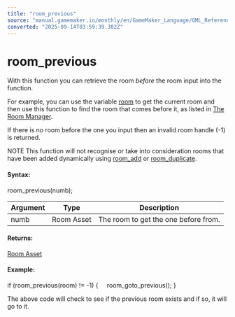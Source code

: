 ```yaml
---
title: "room_previous"
source: "manual.gamemaker.io/monthly/en/GameMaker_Language/GML_Reference/Asset_Management/Rooms/room_previous.htm"
converted: "2025-09-14T03:59:39.302Z"
---
```


# room\_previous

With this function you can retrieve the room _before_ the room input into the function.

For example, you can use the variable [room](room.md) to get the current room and then use this function to find the room that comes before it, as listed in [The Room Manager](../../../../Settings/The_Room_Manager.md).

If there is no room before the one you input then an invalid room handle (\-1) is returned.

NOTE This function will not recognise or take into consideration rooms that have been added dynamically using [room\_add](../../../../../../../GameMaker_Language/GML_Reference/Asset_Management/Rooms/room_add.md) or [room\_duplicate](room_duplicate.md).

#### Syntax:

room\_previous(numb);

| Argument | Type | Description |
| --- | --- | --- |
| numb | Room Asset | The room to get the one before from. |

#### Returns:

[Room Asset](../../../../The_Asset_Editors/Rooms.md)

#### Example:

if (room\_previous(room) != -1)
{
    room\_goto\_previous();
}

The above code will check to see if the previous room exists and if so, it will go to it.